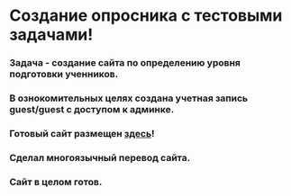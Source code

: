 # Создание опросника с тестовыми задачами!

### Задача - создание сайта по определению уровня подготовки ученников.


### В ознокомительных целях создана учетная запись guest/guest с доступом к админке.

### Готовый сайт размещен [здесь](https://romaarv-testing.herokuapp.com/)!

### Сделал многоязычный перевод сайта.

### Сайт в целом готов.